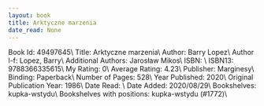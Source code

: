 ```yaml
---
layout: book
title: Arktyczne marzenia
date_read: None
---
```


Book Id: 49497645\ 
Title: Arktyczne marzenia\ 
Author: Barry  Lopez\ 
Author l-f: Lopez, Barry\ 
Additional Authors: Jarosław Mikos\ 
ISBN: \ 
ISBN13: 9788366335615\ 
My Rating: 0\ 
Average Rating: 4.23\ 
Publisher: Marginesy\ 
Binding: Paperback\ 
Number of Pages: 528\ 
Year Published: 2020\ 
Original Publication Year: 1986\ 
Date Read: \ 
Date Added: 2020/08/29\ 
Bookshelves: kupka-wstydu\ 
Bookshelves with positions: kupka-wstydu (#1772)\ 

